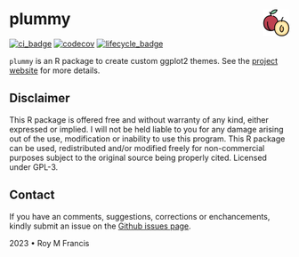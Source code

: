 # plummy <a href="https://github.com/royfrancis/plummy"> <img src="pkgdown/favicon/android-chrome-192x192.png" align="right" width="48" height="48"></a>

[![ci_badge](https://github.com/royfrancis/plummy/workflows/r-cmd-check/badge.svg)](https://github.com/royfrancis/plummy/actions?workflow=r-cmd-check) [![codecov](https://codecov.io/gh/royfrancis/plummy/branch/main/graph/badge.svg?token=4DOQ8HNQFK)](https://app.codecov.io/gh/royfrancis/plummy/) [![lifecycle_badge](https://lifecycle.r-lib.org/articles/figures/lifecycle-experimental.svg)](https://lifecycle.r-lib.org/articles/stages.html#experimental)

`plummy` is an R package to create custom ggplot2 themes. See the [project website](http://royfrancis.github.io/plummy) for more details.

## Disclaimer

This R package is offered free and without warranty of any kind, either expressed or implied. I will not be held liable to you for any damage arising out of the use, modification or inability to use this program. This R package can be used, redistributed and/or modified freely for non-commercial purposes subject to the original source being properly cited. Licensed under GPL-3.  

## Contact

If you have an comments, suggestions, corrections or enchancements, kindly submit an issue on the [Github issues page](https://github.com/royfrancis/plummy/issues).  

2023 • Roy M Francis
